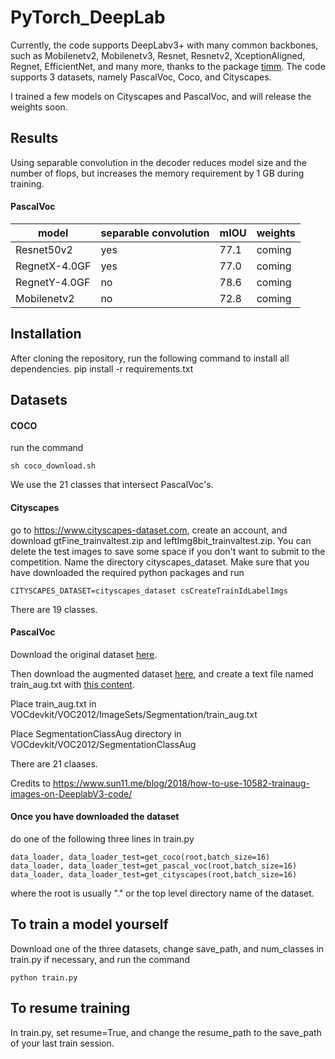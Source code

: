 # PyTorch_DeepLab

Currently, the code supports DeepLabv3+ with many common backbones, such as Mobilenetv2, Mobilenetv3, Resnet, Resnetv2, XceptionAligned, Regnet, EfficientNet, and many more, thanks to the package [timm](https://github.com/rwightman/pytorch-image-models). The code supports 3 datasets, namely PascalVoc, Coco, and Cityscapes.


I trained a few models on Cityscapes and PascalVoc, and will release the weights soon.

## Results

Using separable convolution in the decoder 
reduces model size and the number of flops, 
but increases the memory requirement by 1 GB during training.

#### PascalVoc

model | separable convolution | mIOU | weights
--- | --- | --- | ---
Resnet50v2 | yes | 77.1 | coming
RegnetX-4.0GF | yes | 77.0 | coming
RegnetY-4.0GF | no | 78.6 | coming
Mobilenetv2 | no | 72.8 | coming

## Installation
After cloning the repository, run the following command to install all dependencies.
pip install -r requirements.txt

## Datasets
#### COCO
run the command
```shell
sh coco_download.sh
```
We use the 21 classes that intersect PascalVoc's.

#### Cityscapes
go to https://www.cityscapes-dataset.com, create an account, and download 
gtFine_trainvaltest.zip and leftImg8bit_trainvaltest.zip.
You can delete the test images to save some space if you don't want to submit to the competition.
Name the directory cityscapes_dataset.
Make sure that you have downloaded the required python packages and run
```
CITYSCAPES_DATASET=cityscapes_dataset csCreateTrainIdLabelImgs
```
There are 19 classes.

#### PascalVoc
Download the original dataset [here](http://host.robots.ox.ac.uk/pascal/VOC/voc2012/VOCtrainval_11-May-2012.tar).

Then download the augmented dataset [here](https://www.dropbox.com/s/oeu149j8qtbs1x0/SegmentationClassAug.zip?dl=0),
and create a text file named train_aug.txt with [this content](https://gist.githubusercontent.com/sun11/2dbda6b31acc7c6292d14a872d0c90b7/raw/5f5a5270089239ef2f6b65b1cc55208355b5acca/trainaug.txt).

Place train_aug.txt in VOCdevkit/VOC2012/ImageSets/Segmentation/train_aug.txt

Place SegmentationClassAug directory in VOCdevkit/VOC2012/SegmentationClassAug

There are 21 claases.

Credits to https://www.sun11.me/blog/2018/how-to-use-10582-trainaug-images-on-DeeplabV3-code/


#### Once you have downloaded the dataset
do one of the following three lines in train.py
```
data_loader, data_loader_test=get_coco(root,batch_size=16)
data_loader, data_loader_test=get_pascal_voc(root,batch_size=16)
data_loader, data_loader_test=get_cityscapes(root,batch_size=16)
```
where the root is usually "." or the top level directory name of the dataset.

## To train a model yourself
Download one of the three datasets, change save_path, and num_classes in train.py if necessary, and run the command 
```
python train.py
```

## To resume training
In train.py, set resume=True, and change the resume_path to the save_path of your last train session.
